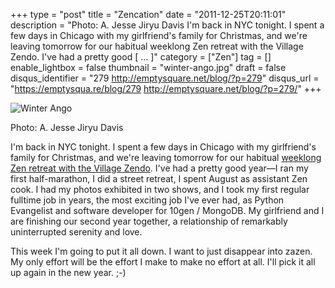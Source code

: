 +++
type = "post"
title = "Zencation"
date = "2011-12-25T20:11:01"
description = "Photo: A. Jesse Jiryu Davis I'm back in NYC tonight. I spent a few days in Chicago with my girlfriend's family for Christmas, and we're leaving tomorrow for our habitual weeklong Zen retreat with the Village Zendo. I've had a pretty good [ ... ]"
category = ["Zen"]
tag = []
enable_lightbox = false
thumbnail = "winter-ango.jpg"
draft = false
disqus_identifier = "279 http://emptysquare.net/blog/?p=279"
disqus_url = "https://emptysqua.re/blog/279 http://emptysquare.net/blog/?p=279/"
+++

<p><img style="display:block; margin-left:auto; margin-right:auto;" src="winter-ango.jpg" title="Winter Ango" /></p>
<p>Photo: A. Jesse Jiryu Davis</p>
<p>I'm back in NYC tonight. I spent a few days in Chicago with my
girlfriend's family for Christmas, and we're leaving tomorrow for our
habitual <a href="http://villagezendo.org/2011/10/year-end-meditation-retreat-2011/">weeklong Zen retreat with the Village
Zendo</a>.
I've had a pretty good year—I ran my first half-marathon, I did a street
retreat, I spent August as assistant Zen cook. I had my photos exhibited
in two shows, and I took my first regular fulltime job in years, the
most exciting job I've ever had, as Python Evangelist and software
developer for 10gen / MongoDB. My girlfriend and I are finishing our
second year together, a relationship of remarkably uninterrupted
serenity and love.</p>
<p>This week I'm going to put it all down. I want to just disappear into
zazen. My only effort will be the effort I make to make no effort at
all. I'll pick it all up again in the new year. ;-)</p>
